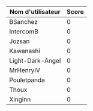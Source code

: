| Nom d'utilisateur  | Score |
| ------------------ | ------|
| BSanchez           | 0     |
| IntercomB          | 0     |
| Jozsan             | 0     |
| Kawanashi          | 0     |
| Light-Dark-Angel   | 0     |
| MrHenryIV          | 0     |
| Pouletpanda        | 0     |
| Thoux              | 0     |
| Xinginn            | 0     |
